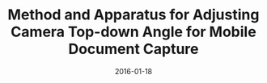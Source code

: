 ---
title: "Method and Apparatus for Adjusting Camera Top-down Angle for Mobile Document Capture"
date: 2016-01-18
type: patent
authors:
  - Jeongmin Oh
  - Woohyeok Choi
  - Uichin Lee
publisher: "South Korea Patent, 10-1588136"
abbrev:
volume:
issue:
pages:
doi:
---